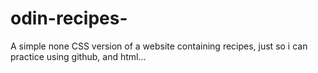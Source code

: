 # odin-recipes-
A simple none CSS version of a website containing recipes, just so i can practice using github, and html... 

